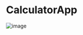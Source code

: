# CalculatorApp

![image](https://github.com/user-attachments/assets/bd8b0cf7-72c7-40f7-a3f1-ec6dec5edaeb)

